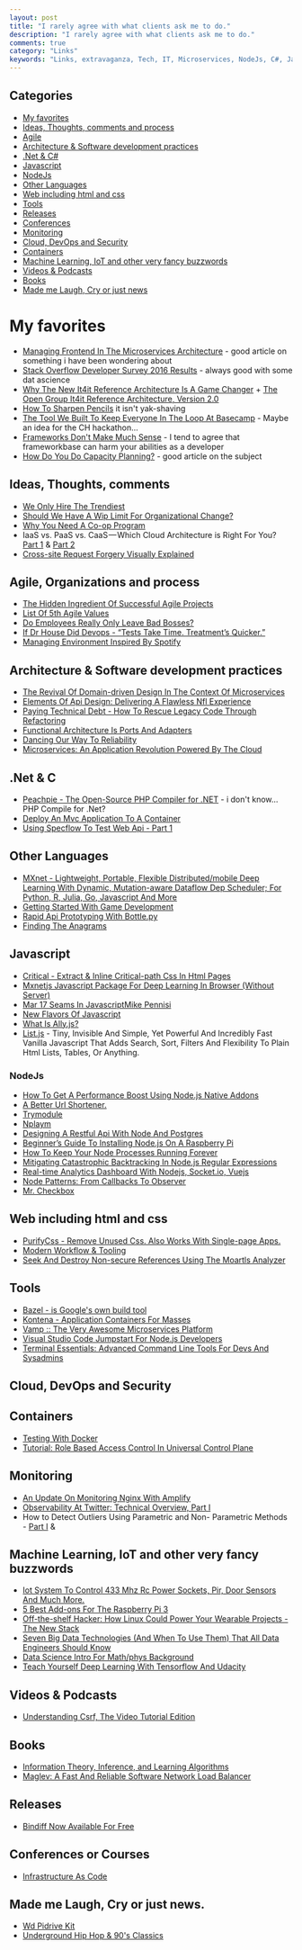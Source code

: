 ```yaml
---
layout: post
title: "I rarely agree with what clients ask me to do."
description: "I rarely agree with what clients ask me to do."
comments: true
category: "Links"
keywords: "Links, extravaganza, Tech, IT, Microservices, NodeJs, C#, Javascript, Solution architecture"
---
```

## Categories ##
 * [My favorites](#favorites)
 * [Ideas, Thoughts, comments and process](#ideas)
 * [Agile](#agile)
 * [Architecture & Software development practices](#development)
 * [.Net & C#](#net)
 * [Javascript](#javascript)
 * [NodeJs](#nodejs)
 * [Other Languages](#polygloting)
 * [Web including html and css](#web)
 * [Tools](#tools)
 * [Releases](#releases)
 * [Conferences](#conferences)
 * [Monitoring](#monitoring)
 * [Cloud, DevOps and Security](#devops)
 * [Containers](#containers)
 * [Machine Learning, IoT and other very fancy buzzwords](#iot)
 * [Videos & Podcasts](#videos)
 * [Books](#books)
 * [Made me Laugh, Cry or just news](#news)

# My favorites<a name="favorites"></a> #
 * [Managing Frontend In The Microservices Architecture](http://allegro.tech/2016/03/Managing-Frontend-in-the-microservices-architecture.html) - good article on something i have been wondering about
 * [Stack Overflow Developer Survey 2016 Results](https://stackoverflow.com/research/developer-survey-2016#work) - always good with some dat ascience
 * [Why The New It4it Reference Architecture Is A Game Changer](http://techbeacon.com/why-new-it4it-reference-architecture-game-changer) + [The Open Group It4it Reference Architecture, Version 2.0](https://www2.opengroup.org/ogsys/catalog/c155)
 * [How To Sharpen Pencils](https://vimeo.com/60718161) it isn't yak-shaving
 * [The Tool We Built To Keep Everyone In The Loop At Basecamp](https://m.signalvnoise.com/the-tool-we-built-to-keep-everyone-in-the-loop-at-basecamp-69bc58312014#.x5jer41bv) - Maybe an idea for the CH hackathon...
 * [Frameworks Don't Make Much Sense](http://www.catonmat.net/blog/frameworks-dont-make-sense/) - I tend to agree that frameworkbase can harm your abilities as a developer
 * [How Do You Do Capacity Planning?](http://jvns.ca/blog/2016/03/20/how-do-you-do-capacity-planning/) - good article on the subject
 
## Ideas, Thoughts, comments <a name="ideas"></a> ##
 * [We Only Hire The Trendiest](http://danluu.com/programmer-moneyball/)
 * [Should We Have A Wip Limit For Organizational Change?](http://www.leadingagile.com/2016/03/wip-limit-for-organizational-change/)
 * [Why You Need A Co-op Program](http://code.hootsuite.com/why-you-need-a-co-op-program/)
 * IaaS vs. PaaS vs. CaaS — Which Cloud Architecture is Right For You? [Part 1](https://blog.containership.io/iaas-vs-paas-vs-caas-which-cloud-architecture-is-right-for-you-part-1-c7bf3c48c70c) & [Part 2](https://blog.containership.io/iaas-vs-paas-vs-caas-which-cloud-architecture-is-right-for-you-part-2-a72623d7d001)
 * [Cross-site Request Forgery Visually Explained](https://blog.barricade.io/cross-site-request-forgery-visually-explained/)

## Agile, Organizations and process<a name="agile"></a> ##
 * [The Hidden Ingredient Of Successful Agile Projects](http://daveondevops.com/2016/03/12/hiddeningredientagileprojects/)
 * [List Of 5th Agile Values](http://paulhammant.com/2016/03/16/list-of-5th-agile-values/)
 * [Do Employees Really Only Leave Bad Bosses?](https://dzone.com/articles/do-employees-really-only-leave-bad-bosses)
 * [If Dr House Did Devops - “Tests Take Time. Treatment’s Quicker.”](https://medium.com/medium-eng/if-dr-house-did-devops-77322a7baf09#.cpqoygavr)
 * [Managing Environment Inspired By Spotify](http://allegro.tech/2016/03/managing-environment-spotify.html)

## Architecture & Software development practices <a name="development"></a> ##
 * [The Revival Of Domain-driven Design In The Context Of Microservices](https://speakerdeck.com/olivergierke/the-revival-of-domain-driven-design-in-the-context-of-microservices)
 * [Elements Of Api Design: Delivering A Flawless Nfl Experience](https://yahooeng.tumblr.com/post/141211499516/elements-of-api-design-delivering-a-flawless-nfl)
 * [Paying Technical Debt - How To Rescue Legacy Code Through Refactoring](http://marketing.intracto.com/paying-technical-debt-how-to-rescue-legacy-code-through-refactoring)
 * [Functional Architecture Is Ports And Adapters](http://blog.ploeh.dk/2016/03/18/functional-architecture-is-ports-and-adapters/)
 * [Dancing Our Way To Reliability](https://www.wattpad.com/233467848-journey-to-the-center-of-microservices-dancing-our)
 * [Microservices: An Application Revolution Powered By The Cloud](https://azure.microsoft.com/en-us/blog/microservices-an-application-revolution-powered-by-the-cloud/)

## **.Net & C**  <a name="net"></a> ##
 * [Peachpie - The Open-Source PHP Compiler for .NET](http://blog.peachpie.io/2016/03/intro.html) - i don't know... PHP Compile for .Net?
 * [Deploy An Mvc Application To A Container](http://blog.asteropesystems.com/windows-server-2016-containers-deploy-an-mvc-web-application-into-a-container/)
 * [Using Specflow To Test Web Api - Part 1](http://www.codeproject.com/Articles/1086520/Using-Specflow-to-test-Web-API-PART)

## Other Languages  <a name="polygloting"></a> ##
 * [MXnet - Lightweight, Portable, Flexible Distributed/mobile Deep Learning With Dynamic, Mutation-aware Dataflow Dep Scheduler; For Python, R, Julia, Go, Javascript And More](https://github.com/dmlc/mxnet)
 * [Getting Started With Game Development](http://wakeupandcode.com/getting-started-with-game-development/) 
 * [Rapid Api Prototyping With Bottle.py](https://www.born2data.com/2016/fast-API-with-Bottle.html)
 * [Finding The Anagrams](http://codereview.stackexchange.com/questions/123351/anagram-finder-in-f?stw=2)

## Javascript  <a name="javascript"></a> ##
 * [Critical - Extract & Inline Critical-path Css In Html Pages](https://github.com/addyosmani/critical)
 * [Mxnetjs Javascript Package For Deep Learning In Browser (Without Server)](https://github.com/dmlc/mxnet.js/)
 * [Mar 17	Seams In JavascriptMike Pennisi](https://bocoup.com/weblog/seams-in-javascript)
 * [New Flavors Of Javascript](http://blog.moove-it.com/new-flavors-javascript/)
 * [What Is Ally.js?](http://allyjs.io/)
 * [List.js](http://www.listjs.com/) - Tiny, Invisible And Simple, Yet Powerful And Incredibly Fast Vanilla Javascript That Adds Search, Sort, Filters And Flexibility To Plain Html Lists, Tables, Or Anything.

### NodeJs <a name="nodejs"></a> ###
 * [How To Get A Performance Boost Using Node.js Native Addons](https://medium.com/@devlucky/how-to-get-a-performance-boost-using-node-js-native-addons-fd3a24719c85#.tf6j23ygx)
 * [A Better Url Shortener.](https://github.com/dukeofharen/chordurl)
 * [Trymodule](https://github.com/VictorBjelkholm/trymodule)
 * [Nplaym ](https://www.npmjs.com/package/nplaym)
 * [Designing A Restful Api With Node And Postgres](http://mherman.org/blog/2016/03/13/designing-a-restful-api-with-node-and-postgres/)
 * [Beginner’s Guide To Installing Node.js On A Raspberry Pi](http://thisdavej.com/beginners-guide-to-installing-node-js-on-a-raspberry-pi/)
 * [How To Keep Your Node Processes Running Forever](http://blog.bithound.io/how-to-keep-your-node-processes-running-forever/)
 * [Mitigating Catastrophic Backtracking In Node.js Regular Expressions](https://josephkirwin.com/2016/03/12/nodejs_redos_mitigation/)
 * [Real-time Analytics Dashboard With Nodejs, Socket.io, Vuejs](http://coligo.io/real-time-analytics-with-nodejs-socketio-vuejs/)
 * [Node Patterns: From Callbacks To Observer](http://webapplog.com/node-patterns-from-callbacks-to-observer/#post-1804)
 * [Mr. Checkbox](https://github.com/ryanaghdam/mr-checkbox)


## Web including html and css  <a name="web"></a> ##
 * [PurifyCss - Remove Unused Css. Also Works With Single-page Apps.](https://github.com/purifycss/purifycss)
 * [Modern Workflow & Tooling](http://wesbos.github.io/Modern-Workflow-and-Tooling-Talk/#1)
 * [Seek And Destroy Non-secure References Using The Moartls Analyzer](https://textplain.wordpress.com/2016/03/17/seek-and-destroy-non-secure-references-using-the-moartls-analyzer/)
 
## Tools <a name="tools"></a> ##
 * [Bazel - is Google's own build tool](http://bazel.io/)
 * [Kontena - Application Containers For Masses](http://www.kontena.io/docs/getting-started/quick-start)
 * [Vamp :: The Very Awesome Microservices Platform](http://vamp.io/)
 * [Visual Studio Code Jumpstart For Node.js Developers](http://thisdavej.com/visual-studio-code-jumpstart-for-node-js-developers/)
 * [Terminal Essentials: Advanced Command Line Tools For Devs And Sysadmins](http://thenewstack.io/terminal-essentials-command-line-tools-devs-sysadmins/)

## Cloud, DevOps and Security<a name="devops"></a> ##

## Containers <a name="containers"></a> ##
 * [Testing With Docker](https://engineering.gosquared.com/testing-with-docker)
 * [Tutorial: Role Based Access Control In Universal Control Plane](https://blog.docker.com/2016/03/role-based-access-control-docker-ucp-tutorial/)

## Monitoring <a name="monitoring"></a> ##
 * [An Update On Monitoring Nginx With Amplify](https://www.nginx.com/blog/update-monitoring-nginx-with-amplify/)
 * [Observability At Twitter: Technical Overview, Part I](https://blog.twitter.com/2016/observability-at-twitter-technical-overview-part-i)
 * How to Detect Outliers Using Parametric and Non- Parametric Methods - [Part I](https://blog.clevertap.com/how-to-detect-outliers-using-parametric-methods-and-non-parametric-methods/) & 

## Machine Learning, IoT and other very fancy buzzwords <a name="iot"></a> ##
 * [Iot System To Control 433 Mhz Rc Power Sockets, Pir, Door Sensors And Much More.](https://github.com/roccomuso/iot-433mhz)
 * [5 Best Add-ons For The Raspberry Pi 3](http://www.extremetech.com/computing/224810-5-best-add-ons-for-the-raspberry-pi-3)
 * [Off-the-shelf Hacker: How Linux Could Power Your Wearable Projects - The New Stack](http://thenewstack.io/off-shelf-hacker-linux-power-wearables/)
 * [Seven Big Data Technologies (And When To Use Them) That All Data Engineers Should Know](http://www.galvanize.com/blog/seven-big-data-technologies-and-when-to-use-them-that-all-data-engineers-should-know/)
 * [Data Science Intro For Math/phys Background](http://p.migdal.pl/2016/03/15/data-science-intro-for-math-phys-background.html)
 * [Teach Yourself Deep Learning With Tensorflow And Udacity](http://googleresearch.blogspot.dk/2016/01/teach-yourself-deep-learning-with.html)

## Videos & Podcasts <a name="videos"></a> ##
 * [Understanding Csrf, The Video Tutorial Edition](http://www.troyhunt.com/2016/03/understanding-csrf-video-tutorial.html)

## Books<a name="books"></a>  ##
 * [Information Theory, Inference, and Learning Algorithms](http://www.inference.phy.cam.ac.uk/itprnn/book.pdf)
 * [Maglev: A Fast And Reliable Software Network Load Balancer](http://blog.acolyer.org/2016/03/21/maglev-a-fast-and-reliable-software-network-load-balancer/)

## Releases <a name="releases"></a> ##
 * [Bindiff Now Available For Free](https://security.googleblog.com/2016/03/bindiff-now-available-for-free.html)

## Conferences or Courses<a name="conferences"></a> ##
 * [Infrastructure As Code](https://channel9.msdn.com/Shows/Visual-Studio-Toolbox/Infrastructure-in-Code?WT.mc_id=DX_MVP4025064)

## Made me Laugh, Cry or just news. <a name="news"></a> ##
 * [Wd Pidrive Kit](http://store.wdc.com/store/wdus/en_US/DisplayAccesoryProductDetailsPage/ThemeID.21986300/Accessories/WD_PiDrive_Kit/productID.323686500/categoryId.70262300)
 * [Underground Hip Hop & 90's Classics](http://dihh.io/)